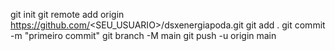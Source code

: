git init
git remote add origin https://github.com/<SEU_USUARIO>/dsxenergiapoda.git
git add .
git commit -m "primeiro commit"
git branch -M main
git push -u origin main
